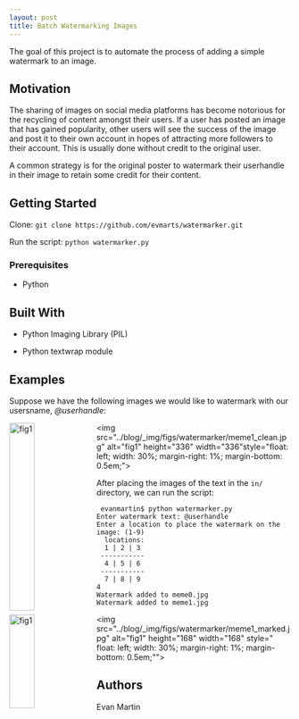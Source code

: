 ```yaml
---
layout: post
title: Batch Watermarking Images
---
```


The goal of this project is to automate the process of adding a simple watermark to an image.

## Motivation

The sharing of images on social media platforms has become notorious for the recycling of content amongst their users. If a user has posted an image that has gained popularity, other users will see the success of the image and post it to their own account in hopes of attracting more followers to their account. This is usually done without credit to the original user. 

A common strategy is for the original poster to watermark their userhandle in their image to retain some credit for their content.


## Getting Started

Clone:
```git clone https://github.com/evmarts/watermarker.git```

Run the script:
```python watermarker.py```

### Prerequisites

- Python

## Built With

* Python Imaging Library (PIL)

* Python textwrap module

## Examples

Suppose we have the following images we would like to watermark with our usersname, *@userhandle*:

<img src="../blog/_img/figs/watermarker/meme0_clean.jpg" alt="fig1" height="336" width="336" style="float: left; width: 30%; margin-right: 1%; margin-bottom: 0.5em;"> 

<img src="../blog/_img/figs/watermarker/meme1_clean.jpg" alt="fig1" height="336" width="336"style="float: left; width: 30%; margin-right: 1%; margin-bottom: 0.5em;">

After placing the images of the text in the ```in/``` directory, we can run the script:

~~~
 evanmartin$ python watermarker.py
Enter watermark text: @userhandle
Enter a location to place the watermark on the image: (1-9)
  locations: 
  1 | 2 | 3 
 ----------- 
  4 | 5 | 6 
 ----------- 
  7 | 8 | 9 
4
Watermark added to meme0.jpg
Watermark added to meme1.jpg
~~~

<img src="../blog/_img/figs/watermarker/meme0_marked.jpg" alt="fig1" height="168" width="168" style=" float: left; width: 30%; margin-right: 1%; margin-bottom: 0.5em;"> <img src="../blog/_img/figs/watermarker/meme1_marked.jpg" alt="fig1" height="168" width="168" style=" float: left; width: 30%; margin-right: 1%; margin-bottom: 0.5em;"">



## Authors

Evan Martin